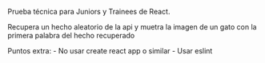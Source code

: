 Prueba técnica para Juniors y Trainees de React.

Recupera un hecho aleatorio de la api y muetra la imagen de un gato con la primera palabra del hecho recuperado

Puntos extra:
    - No usar create react app o similar
    - Usar eslint